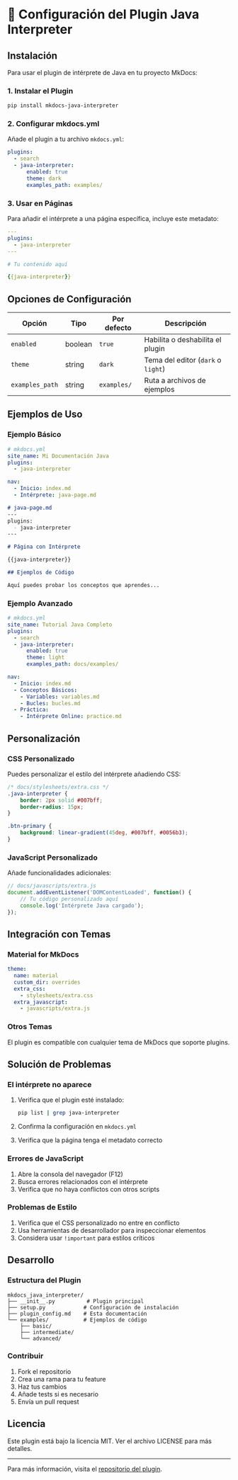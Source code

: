 # 🔧 Configuración del Plugin Java Interpreter

## Instalación

Para usar el plugin de intérprete de Java en tu proyecto MkDocs:

### 1. Instalar el Plugin

```bash
pip install mkdocs-java-interpreter
```

### 2. Configurar mkdocs.yml

Añade el plugin a tu archivo `mkdocs.yml`:

```yaml
plugins:
  - search
  - java-interpreter:
      enabled: true
      theme: dark
      examples_path: examples/
```

### 3. Usar en Páginas

Para añadir el intérprete a una página específica, incluye este metadato:

```yaml
---
plugins:
  - java-interpreter
---

# Tu contenido aquí

{{java-interpreter}}
```

## Opciones de Configuración

| Opción | Tipo | Por defecto | Descripción |
|--------|------|-------------|-------------|
| `enabled` | boolean | `true` | Habilita o deshabilita el plugin |
| `theme` | string | `dark` | Tema del editor (`dark` o `light`) |
| `examples_path` | string | `examples/` | Ruta a archivos de ejemplos |

## Ejemplos de Uso

### Ejemplo Básico

```yaml
# mkdocs.yml
site_name: Mi Documentación Java
plugins:
  - java-interpreter

nav:
  - Inicio: index.md
  - Intérprete: java-page.md
```

```markdown
# java-page.md
---
plugins:
  - java-interpreter
---

# Página con Intérprete

{{java-interpreter}}

## Ejemplos de Código

Aquí puedes probar los conceptos que aprendes...
```

### Ejemplo Avanzado

```yaml
# mkdocs.yml
site_name: Tutorial Java Completo
plugins:
  - search
  - java-interpreter:
      enabled: true
      theme: light
      examples_path: docs/examples/

nav:
  - Inicio: index.md
  - Conceptos Básicos:
    - Variables: variables.md
    - Bucles: bucles.md
  - Práctica:
    - Intérprete Online: practice.md
```

## Personalización

### CSS Personalizado

Puedes personalizar el estilo del intérprete añadiendo CSS:

```css
/* docs/stylesheets/extra.css */
.java-interpreter {
    border: 2px solid #007bff;
    border-radius: 15px;
}

.btn-primary {
    background: linear-gradient(45deg, #007bff, #0056b3);
}
```

### JavaScript Personalizado

Añade funcionalidades adicionales:

```javascript
// docs/javascripts/extra.js
document.addEventListener('DOMContentLoaded', function() {
    // Tu código personalizado aquí
    console.log('Intérprete Java cargado');
});
```

## Integración con Temas

### Material for MkDocs

```yaml
theme:
  name: material
  custom_dir: overrides
  extra_css:
    - stylesheets/extra.css
  extra_javascript:
    - javascripts/extra.js
```

### Otros Temas

El plugin es compatible con cualquier tema de MkDocs que soporte plugins.

## Solución de Problemas

### El intérprete no aparece

1. Verifica que el plugin esté instalado:
   ```bash
   pip list | grep java-interpreter
   ```

2. Confirma la configuración en `mkdocs.yml`

3. Verifica que la página tenga el metadato correcto

### Errores de JavaScript

1. Abre la consola del navegador (F12)
2. Busca errores relacionados con el intérprete
3. Verifica que no haya conflictos con otros scripts

### Problemas de Estilo

1. Verifica que el CSS personalizado no entre en conflicto
2. Usa herramientas de desarrollador para inspeccionar elementos
3. Considera usar `!important` para estilos críticos

## Desarrollo

### Estructura del Plugin

```
mkdocs_java_interpreter/
├── __init__.py          # Plugin principal
├── setup.py            # Configuración de instalación
├── plugin_config.md    # Esta documentación
└── examples/           # Ejemplos de código
    ├── basic/
    ├── intermediate/
    └── advanced/
```

### Contribuir

1. Fork el repositorio
2. Crea una rama para tu feature
3. Haz tus cambios
4. Añade tests si es necesario
5. Envía un pull request

## Licencia

Este plugin está bajo la licencia MIT. Ver el archivo LICENSE para más detalles.

---

Para más información, visita el [repositorio del plugin](https://github.com/tu-usuario/mkdocs-java-interpreter).

